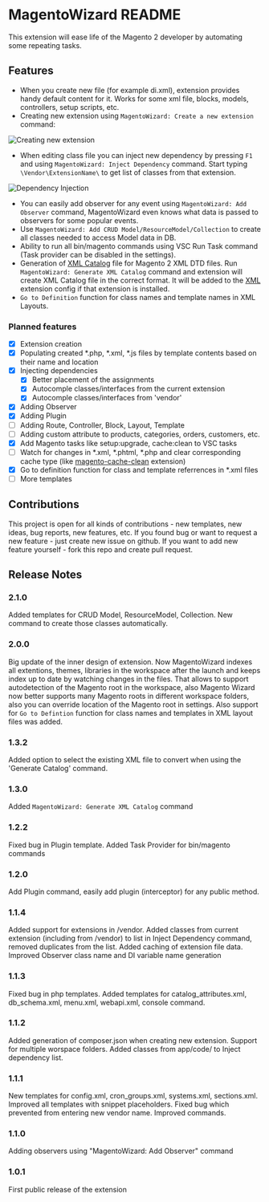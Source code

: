 # MagentoWizard README

This extension will ease life of the Magento 2 developer by automating some repeating tasks.

## Features

- When you create new file (for example di.xml), extension provides handy default content for it. Works for some xml file, blocks, models, controllers, setup scripts, etc.
- Creating new extension using `MagentoWizard: Create a new extension` command:

![Creating new extension](https://github.com/viperet/vscode-magento-wizard/raw/master/images/create_extension.gif)

- When editing class file you can inject new dependency by pressing `F1` and using `MagentoWizard: Inject Dependency` command.
Start typing `\Vendor\ExtensionName\` to get list of classes from that extension.

![Dependency Injection ](https://github.com/viperet/vscode-magento-wizard/raw/master/images/dependency-injection.gif)

- You can easily add observer for any event using `MagentoWizard: Add Observer` command, MagentoWizard even knows what data is passed to observers for some popular events.
- Use `MagentoWizard: Add CRUD Model/ResourceModel/Collection` to create all classes needed to access Model data in DB.
- Ability to run all bin/magento commands using VSC Run Task command (Task provider can be disabled in the settings).
- Generation of [XML Catalog](https://en.wikipedia.org/wiki/XML_catalog) file for Magento 2 XML DTD files. Run `MagentoWizard: Generate XML Catalog` command and extension will create XML Catalog file in the correct format. It will be added to the [XML](https://marketplace.visualstudio.com/items?itemName=redhat.vscode-xml) extension config if that extension is installed.
- `Go to Definition` function for class names and template names in XML Layouts.

### Planned features

- [x] Extension creation
- [x] Populating created *.php, *.xml, *.js files by template contents based on their name and location
- [x] Injecting dependencies
  - [x] Better placement of the assignments
  - [x] Autocomple classes/interfaces from the current extension
  - [x] Autocomple classes/interfaces from 'vendor'
- [x] Adding Observer
- [x] Adding Plugin
- [ ] Adding Route, Controller, Block, Layout, Template
- [ ] Adding custom attribute to products, categories, orders, customers, etc.
- [x] Add Magento tasks like setup:upgrade, cache:clean to VSC tasks
- [ ] Watch for changes in *.xml, *.phtml, *.php and clear corresponding cache type (like [magento-cache-clean](https://github.com/mage2tv/magento-cache-clean) extension)
- [x] Go to definition function for class and template referrences in *.xml files
- [ ] More templates

## Contributions

This project is open for all kinds of contributions - new templates, new ideas, bug reports, new features, etc.
If you found bug or want to request a new feature - just create new issue on github. If you want to add new feature yourself -
fork this repo and create pull request.

## Release Notes

### 2.1.0

Added templates for CRUD Model, ResourceModel, Collection. New command to create those classes automatically.

### 2.0.0

Big update of the inner design of extension. Now MagentoWizard indexes all extentions, themes, libraries in the workspace after the launch
and keeps index up to date by watching changes in the files. That allows to support autodetection of the Magento root in the workspace, also
Magento Wizard now better supports many Magento roots in different workspace folders, also you can override location of the Magento root in settings.
Also support for `Go to Defintion` function for class names and templates in XML layout files was added.

### 1.3.2

Added option to select the existing XML file to convert when using the 'Generate Catalog' command.

### 1.3.0

Added `MagentoWizard: Generate XML Catalog` command

### 1.2.2

Fixed bug in Plugin template.
Added Task Provider for bin/magento commands

### 1.2.0

Add Plugin command, easily add plugin (interceptor) for any public method.

### 1.1.4

Added support for extensions in /vendor. Added classes from current extension (including from /vendor) to list in
Inject Dependency command, removed duplicates from the list. Added caching of extension file data.
Improved Observer class name and DI variable name generation

### 1.1.3

Fixed bug in php templates. Added templates for catalog_attributes.xml, db_schema.xml, menu.xml, webapi.xml, console command.

### 1.1.2

Added generation of composer.json when creating new extension. Support for multiple worspace folders. Added classes from app/code/ to Inject dependency list.

### 1.1.1

New templates for config.xml, cron_groups.xml, systems.xml, sections.xml. Improved all templates with snippet placeholders.
Fixed bug which prevented from entering new vendor name. Improved commands.

### 1.1.0

Adding observers using "MagentoWizard: Add Observer" command

### 1.0.1

First public release of the extension
